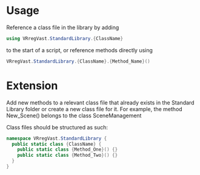 # Usage
Reference a class file in the library by adding 
~~~csharp
using VRregVast.StandardLibrary.{ClassName}
~~~
to the start of a script, or reference methods directly using 
~~~csharp
VRregVast.StandardLibrary.{ClassName}.{Method_Name}()
~~~

# Extension
Add new methods to a relevant class file that already exists in the Standard Library folder or create a new class file for it.
For example, the method New_Scene() belongs to the class SceneManagement 

Class files should be structured as such:
~~~csharp
namespace VRregVast.StandardLibrary {
  public static class {ClassName} {
    public static class {Method_One}() {}
    public static class {Method_Two}() {}
  }
}
~~~
